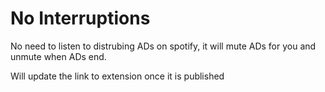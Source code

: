 # No Interruptions

No need to listen to distrubing ADs on spotify, it will mute ADs for you and unmute when ADs end.

Will update the link to extension once it is published
